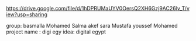 
https://drive.google.com/file/d/1hDPRUMaUYV0OersQ2XH6Gzj9AC26lv_T/view?usp=sharing

group: 
basmalla Mohamed 
Salma akef 
sara Mustafa 
youssef Mohamed 
project name : digi egy
idea: digital egypt
